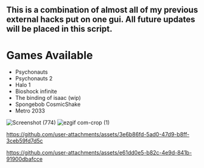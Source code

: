 ## This is a combination of almost all of my previous external hacks put on one gui. All future updates will be placed in this script. 

# Games Available
+ Psychonauts
+ Psychonauts 2
+ Halo 1
+ Bioshock infinite
+ The binding of isaac (wip)
+ Spongebob CosmicShake
+ Metro 2033

![Screenshot (774)](https://github.com/user-attachments/assets/c0063cd1-6b0d-46df-a4de-a3e59d4a0d9a)
![ezgif com-crop (1)](https://github.com/user-attachments/assets/58b77f7d-4029-4755-9101-c1947150d8f0)


https://github.com/user-attachments/assets/3e6b86fd-5ad0-47d9-b8ff-3ceb59fd7d5c



https://github.com/user-attachments/assets/e61dd0e5-b82c-4e9d-841b-91900dbafcce

